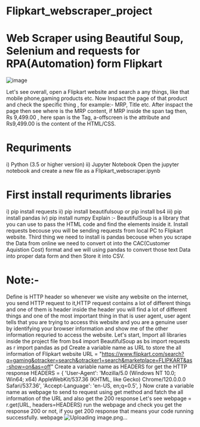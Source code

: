 # Flipkart_webscraper_project
# Web Scraper using Beautiful Soup, Selenium and requests for RPA(Automation) form Flipkart 

![image](https://github.com/Raziur12/Flipkart_webscraper_project/assets/153851061/e30159b8-7c8d-486b-8d84-0a1a000bcb84)

Let's see overall, open a Flipkart website and search a any things, like that mobile phone,gaming products etc.
Now Inspact the page of that product and check the specific thing , for example:- MRP, Title etc.
After inspact the page then see where is the MRP content, if MRP inside the span tag then,
<span class="a-offscreen"> Rs 9,499.00 </span>, here span is the Tag, a-offscreen is the attribute and Rs9,499.00 is the content of the HTML/CSS.
# Requriments
i) Python (3.5 or higher version)
ii) Jupyter Notebook
Open the jupyter notebook and create a new file as a Flipkart_webscraper.ipynb
# First install requriments libraries 
i) pip install requests
ii) pip install beautifulsoup or pip install bs4
iii) pip install pandas
iv) pip install numpy
Explain :- 
BeautifulSoup is a library that you can use to pass the HTML code and find the elements inside it.
Install requests becouse you will be sending requests from local PC to Flipkart website.
Third thing we need to install is pandas becouse when you scrape the Data from online we need to convert ot into the CAC(Customer Aquistion Cost) format and we will using pandas to convert those text Data into proper data form and then Store it into CSV.
# Note:-
Define is HTTP header so whenever we visite any website on the internet, you send HTTP request to it,HTTP request contains a lot of different things and one of them is header inside the header you will find a lot of different things and one of the most important thing in that is user agent, user agent tells that you are trying to access this website and you are a genuine user by identifying your browser information and show me of the other information requried to access the website.
Let's start, Import all libraries inside the project file
from bs4 import BeautifulSoup as bs
import requests as r
import pandas as pd
Create a variable name as URL to store the all information of Flipkart website
URL = "https://www.flipkart.com/search?q=gaming&otracker=search&otracker1=search&marketplace=FLIPKART&as-show=on&as=off"
Create a variable name as HEADERS for get the HTTP response
HEADERS = {
    'User-Agent': 'Mozilla/5.0 (Windows NT 10.0; Win64; x64) AppleWebKit/537.36 (KHTML, like Gecko) Chrome/120.0.0.0 Safari/537.36',
    'Accept-Language': 'en-US, en;q=0.5',
}
Now crate a variable name as webpage to send to request using get method and fatch the all information of the URL and also get the 200 response 
Let's see
webpage = r.get(URL, headers=HEADERS)
run the webpage and check you get the response 200 or not, if you get 200 response that means your code running successfully.
webpage
![Uploading image.png…]()
